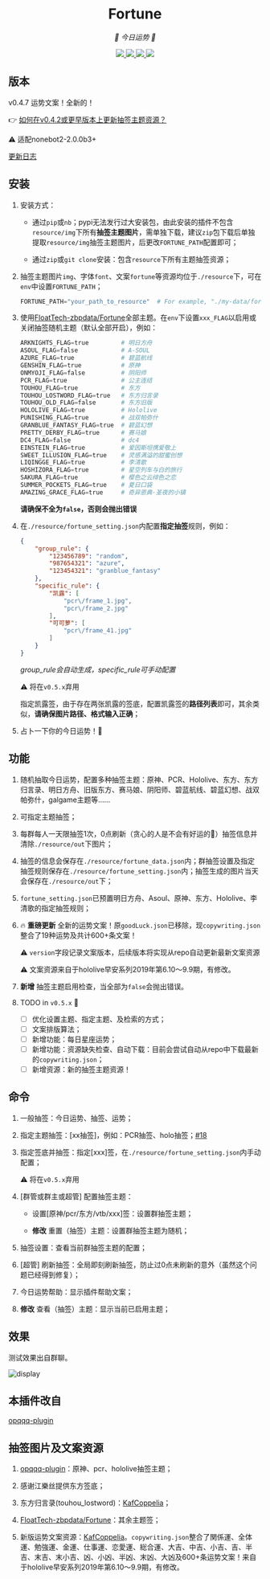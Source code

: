 <div align="center">

# Fortune

<!-- prettier-ignore-start -->
<!-- markdownlint-disable-next-line MD036 -->
_🙏 今日运势 🙏_
<!-- prettier-ignore-end -->

</div>
<p align="center">
  
  <a href="https://github.com/MinatoAquaCrews/nonebot_plugin_fortune/blob/beta/LICENSE">
    <img src="https://img.shields.io/github/license/MinatoAquaCrews/nonebot_plugin_fortune?color=blue">
  </a>
  
  <a href="https://github.com/nonebot/nonebot2">
    <img src="https://img.shields.io/badge/nonebot2-2.0.0b3+-green">
  </a>
  
  <a href="https://github.com/MinatoAquaCrews/nonebot_plugin_fortune/releases/tag/v0.4.7">
    <img src="https://img.shields.io/github/v/release/MinatoAquaCrews/nonebot_plugin_fortune?color=orange">

  </a>

  <a href="https://www.codefactor.io/repository/github/MinatoAquaCrews/nonebot_plugin_fortune">
    <img src="https://img.shields.io/codefactor/grade/github/MinatoAquaCrews/nonebot_plugin_fortune/beta?color=red">
  </a>
  
</p>

## 版本

v0.4.7 运势文案！全新的！

👉 [如何在v0.4.2或更早版本上更新抽签主题资源？](https://github.com/MinatoAquaCrews/nonebot_plugin_fortune/blob/beta/How-to-add-new-theme.md)

⚠ 适配nonebot2-2.0.0b3+

[更新日志](https://github.com/MinatoAquaCrews/nonebot_plugin_fortune/releases/tag/v0.4.7)

## 安装

1. 安装方式：

    - 通过`pip`或`nb`；pypi无法发行过大安装包，由此安装的插件不包含`resource/img`下所有**抽签主题图片**，需单独下载，建议`zip`包下载后单独提取`resource/img`抽签主题图片，后更改`FORTUNE_PATH`配置即可；
    
    - 通过`zip`或`git clone`安装：包含`resource`下所有主题抽签资源；

2. 抽签主题图片`img`、字体`font`、文案`fortune`等资源均位于`./resource`下，可在`env`中设置`FORTUNE_PATH`；

    ```python
    FORTUNE_PATH="your_path_to_resource"  # For example, "./my-data/fortune"，其下有img、font、fortune文件夹等资源
    ```

3. 使用[FloatTech-zbpdata/Fortune](https://github.com/FloatTech/zbpdata)全部主题。在`env`下设置`xxx_FLAG`以启用或关闭抽签随机主题（默认全部开启），例如：

    ```python
    ARKNIGHTS_FLAG=true         # 明日方舟
    ASOUL_FLAG=false            # A-SOUL
    AZURE_FLAG=true             # 碧蓝航线
    GENSHIN_FLAG=true           # 原神
    ONMYOJI_FLAG=false          # 阴阳师
    PCR_FLAG=true               # 公主连结
    TOUHOU_FLAG=true            # 东方
    TOUHOU_LOSTWORD_FLAG=true   # 东方归言录
    TOUHOU_OLD_FLAG=false       # 东方旧版
    HOLOLIVE_FLAG=true          # Hololive
    PUNISHING_FLAG=true         # 战双帕弥什
    GRANBLUE_FANTASY_FLAG=true  # 碧蓝幻想
    PRETTY_DERBY_FLAG=true      # 赛马娘
    DC4_FLAG=false              # dc4
    EINSTEIN_FLAG=true          # 爱因斯坦携爱敬上
    SWEET_ILLUSION_FLAG=true    # 灵感满溢的甜蜜创想
    LIQINGGE_FLAG=true          # 李清歌
    HOSHIZORA_FLAG=true         # 星空列车与白的旅行
    SAKURA_FLAG=true            # 樱色之云绯色之恋
    SUMMER_POCKETS_FLAG=true    # 夏日口袋
    AMAZING_GRACE_FLAG=true     # 奇异恩典·圣夜的小镇
    ```

    **请确保不全为`false`，否则会抛出错误**

4. 在`./resource/fortune_setting.json`内配置**指定抽签**规则，例如：

    ```json
    {
        "group_rule": {
            "123456789": "random",
            "987654321": "azure",
            "123454321": "granblue_fantasy"
        },
        "specific_rule": {
            "凯露": [
                "pcr\/frame_1.jpg",
                "pcr\/frame_2.jpg"
            ],
            "可可萝": [
                "pcr\/frame_41.jpg"
            ]
        }
    }
    ```

    *group_rule会自动生成，specific_rule可手动配置*

    ⚠ 将在`v0.5.x`弃用

    指定凯露签，由于存在两张凯露的签底，配置凯露签的**路径列表**即可，其余类似，**请确保图片路径、格式输入正确**；

5. 占卜一下你的今日运势！🎉

## 功能

1. 随机抽取今日运势，配置多种抽签主题：原神、PCR、Hololive、东方、东方归言录、明日方舟、旧版东方、赛马娘、阴阳师、碧蓝航线、碧蓝幻想、战双帕弥什，galgame主题等……

2. 可指定主题抽签；

3. 每群每人一天限抽签1次，0点刷新（贪心的人是不会有好运的🤗）抽签信息并清除`./resource/out`下图片；

4. 抽签的信息会保存在`./resource/fortune_data.json`内；群抽签设置及指定抽签规则保存在`./resource/fortune_setting.json`内；抽签生成的图片当天会保存在`./resource/out`下；

5. `fortune_setting.json`已预置明日方舟、Asoul、原神、东方、Hololive、李清歌的指定抽签规则；

6. 🔥 **重磅更新** 全新的运势文案！原`goodLuck.json`已移除，现`copywriting.json`整合了19种运势及共计600+条文案！

	⚠ `version`字段记录文案版本，后续版本将实现从repo自动更新最新文案资源

	⚠ 文案资源来自于hololive早安系列2019年第6.10～9.9期，有修改。

7. **新增** 抽签主题启用检查，当全部为`false`会抛出错误。

8. TODO in `v0.5.x` 🥳

	- [ ] 优化设置主题、指定主题、及检索的方式；
	- [ ] 文案排版算法；
	- [ ] 新增功能：每日星座运势；
	- [ ] 新增功能：资源缺失检查、自动下载：目前会尝试自动从repo中下载最新的`copywriting.json`；
	- [ ] 新增资源：新的抽签主题资源！

## 命令

1. 一般抽签：今日运势、抽签、运势；

2. 指定主题抽签：[xx抽签]，例如：PCR抽签、holo抽签；[#18](https://github.com/MinatoAquaCrews/nonebot_plugin_fortune/issues/18)

3. 指定签底并抽签：指定[xxx]签，在`./resource/fortune_setting.json`内手动配置；

	⚠ 将在`v0.5.x`弃用

4. [群管或群主或超管] 配置抽签主题：

    - 设置[原神/pcr/东方/vtb/xxx]签：设置群抽签主题；

    - **修改** 重置（抽签）主题：设置群抽签主题为随机；

5. 抽签设置：查看当前群抽签主题的配置；

6. [超管] 刷新抽签：全局即刻刷新抽签，防止过0点未刷新的意外（虽然这个问题已经得到修复）；

7. 今日运势帮助：显示插件帮助文案；

8. **修改** 查看（抽签）主题：显示当前已启用主题；

## 效果

测试效果出自群聊。

![display](./display.jpg)

## 本插件改自

[opqqq-plugin](https://github.com/opq-osc/opqqq-plugin)

## 抽签图片及文案资源

1. [opqqq-plugin](https://github.com/opq-osc/opqqq-plugin)：原神、pcr、hololive抽签主题；

2. 感谢江樂丝提供东方签底；

3. 东方归言录(touhou_lostword)：[KafCoppelia](https://github.com/KafCoppelia)；

4. [FloatTech-zbpdata/Fortune](https://github.com/FloatTech/zbpdata)：其余主题签；

5. 新版运势文案资源：[KafCoppelia](https://github.com/KafCoppelia)。`copywriting.json`整合了関係運、全体運、勉強運、金運、仕事運、恋愛運、総合運、大吉、中吉、小吉、吉、半吉、末吉、末小吉、凶、小凶、半凶、末凶、大凶及600+条运势文案！来自于hololive早安系列2019年第6.10～9.9期，有修改。